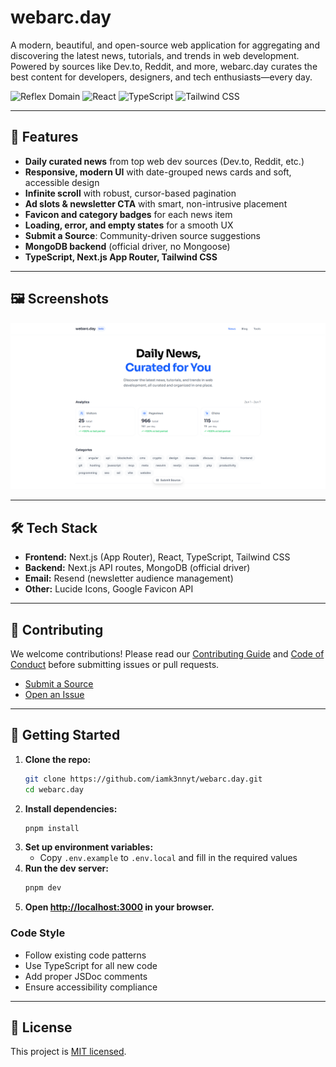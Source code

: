 # webarc.day

A modern, beautiful, and open-source web application for aggregating and discovering the latest news, tutorials, and trends in web development. Powered by sources like Dev.to, Reddit, and more, webarc.day curates the best content for developers, designers, and tech enthusiasts—every day.

![Reflex Domain](https://img.shields.io/badge/Next.js-15.3.3-black?style=for-the-badge&logo=next.js)
![React](https://img.shields.io/badge/React-19.0.0-blue?style=for-the-badge&logo=react)
![TypeScript](https://img.shields.io/badge/TypeScript-5.0-blue?style=for-the-badge&logo=typescript)
![Tailwind CSS](https://img.shields.io/badge/Tailwind_CSS-4.0-38B2AC?style=for-the-badge&logo=tailwind-css)

---

## 🚀 Features

- **Daily curated news** from top web dev sources (Dev.to, Reddit, etc.)
- **Responsive, modern UI** with date-grouped news cards and soft, accessible design
- **Infinite scroll** with robust, cursor-based pagination
- **Ad slots & newsletter CTA** with smart, non-intrusive placement
- **Favicon and category badges** for each news item
- **Loading, error, and empty states** for a smooth UX
- **Submit a Source**: Community-driven source suggestions
- **MongoDB backend** (official driver, no Mongoose)
- **TypeScript, Next.js App Router, Tailwind CSS**

---

## 🖼️ Screenshots

<!-- Add screenshots here -->

![og](./public/og.png)

---

## 🛠️ Tech Stack

- **Frontend:** Next.js (App Router), React, TypeScript, Tailwind CSS
- **Backend:** Next.js API routes, MongoDB (official driver)
- **Email:** Resend (newsletter audience management)
- **Other:** Lucide Icons, Google Favicon API

---

## 📝 Contributing

We welcome contributions! Please read our [Contributing Guide](./CONTRIBUTING.md) and [Code of Conduct](./CODE_OF_CONDUCT.md) before submitting issues or pull requests.

- [Submit a Source](https://github.com/iamk3nnyt/webarc.day/issues/new)
- [Open an Issue](https://github.com/iamk3nnyt/webarc.day/issues)

---

## 🏁 Getting Started

1. **Clone the repo:**
   ```sh
   git clone https://github.com/iamk3nnyt/webarc.day.git
   cd webarc.day
   ```
2. **Install dependencies:**
   ```sh
   pnpm install
   ```
3. **Set up environment variables:**
   - Copy `.env.example` to `.env.local` and fill in the required values
4. **Run the dev server:**
   ```sh
   pnpm dev
   ```
5. **Open [http://localhost:3000](http://localhost:3000) in your browser.**

### Code Style

- Follow existing code patterns
- Use TypeScript for all new code
- Add proper JSDoc comments
- Ensure accessibility compliance

---

## 📄 License

This project is [MIT licensed](./LICENSE).
